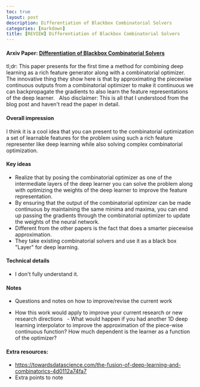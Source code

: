```yaml
---
toc: true
layout: post
description: Differentiation of Blackbox Combinatorial Solvers
categories: [markdown]
title: [REVIEW] Differentiation of Blackbox Combinatorial Solvers
---
```

#### Arxiv Paper: [Differentiation of Blackbox Combinatorial Solvers](https://arxiv.org/abs/1912.02175)

tl;dr: This paper presents for the first time a method for combining deep learning as a rich feature generator along with a combinatorial optimizer. 
The innovative thing they show here is that by approximating the piecewise continuous outputs from a combinatorial optimizer to make it continuous we can backpropagate the gradients to also learn the feature representations of the deep learner. 
 
Also disclaimer: This is all that I understood from the blog post and haven't read the paper in detail.

#### Overall impression
I think it is a cool idea that you can present to the combinatorial optimization a set of learnable features for the problem using such a rich feature representer like deep learning while also solving complex combinatorial optimization. 


#### Key ideas
- Realize that by posing the combinatorial optimizer as one of the intermediate layers of the deep learner you can solve the problem along with optimizing the weights of the deep learner to improve the feature representation.
- By ensuring that the output of the combinatorial optimizer can be made continuous by maintaining the same minima and maxima, you can end up passing the gradients through the combinatorial optimizer to update the weights of the neural network. 
- Different from the other papers is the fact that does a smarter piecewise approximation.  
- They take existing combinatorial solvers and use it as a black box "Layer" for deep learning. 

#### Technical details
- I don't fully understand it. 

#### Notes
- Questions and notes on how to improve/revise the current work  

- How this work would apply to improve your current research or new research directions
  - What would happen if you had another 1D deep learning interpolator to improve the approximation of the piece-wise continuous function? How much dependent is the learner as a function of the optimizer? 


#### Extra resources: 
- https://towardsdatascience.com/the-fusion-of-deep-learning-and-combinatorics-4d0112a74fa7 
- Extra points to note
